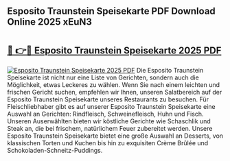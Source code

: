 ## Esposito Traunstein Speisekarte PDF Download Online 2025 xEuN3

# <h2><a href="http://gc6do7.nevu.top/?p=Esposito+Traunstein+Speisekarte">🔗 👉🔴 Esposito Traunstein Speisekarte 2025 PDF</a></h2>

[![Esposito Traunstein Speisekarte 2025 PDF](https://i.imgur.com/dBaPXMq.png)](http://gc6do7.nevu.top/?p=Esposito+Traunstein+Speisekarte)
Die Esposito Traunstein Speisekarte ist nicht nur eine Liste von Gerichten, sondern auch die Möglichkeit, etwas Leckeres zu wählen. Wenn Sie nach einem leichten und frischen Gericht suchen, empfehlen wir Ihnen, unseren Salatbereich auf der Esposito Traunstein Speisekarte unseres Restaurants zu besuchen. Für Fleischliebhaber gibt es auf unserer Esposito Traunstein Speisekarte eine Auswahl an Gerichten: Rindfleisch, Schweinefleisch, Huhn und Fisch. Unseren Auserwählten bieten wir köstliche Gerichte wie Schaschlik und Steak an, die bei frischem, natürlichem Feuer zubereitet werden. Unsere Esposito Traunstein Speisekarte bietet eine große Auswahl an Desserts, von klassischen Torten und Kuchen bis hin zu exquisiten Crème Brûlée und Schokoladen-Schneitz-Puddings.
